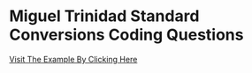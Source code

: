 # Miguel Trinidad Standard Conversions Coding Questions

[Visit The Example By Clicking Here](https://emptyelephants.github.io/smedia/)